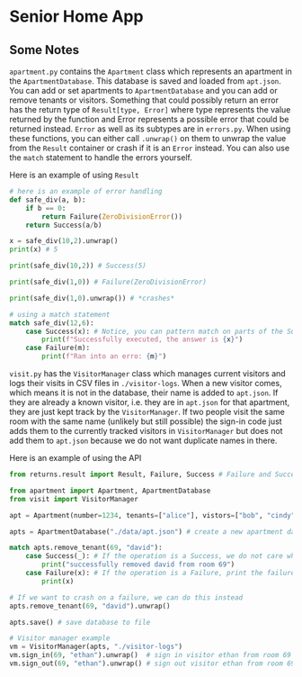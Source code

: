 # Senior Home App

## Some Notes
`apartment.py` contains the `Apartment` class which represents an apartment in the `ApartmentDatabase`. This database is saved and loaded from `apt.json`. You can add or set apartments to `ApartmentDatabase` and you can add or remove tenants or visitors. Something that could possibly return an error has the return type of `Result[type, Error]` where type represents the value returned by the function and Error represents a possible error that could be returned instead. `Error` as well as its subtypes are in `errors.py`. When using these functions, you can either call `.unwrap()` on them to unwrap the value from the `Result` container or crash if it is an `Error` instead. You can also use the `match` statement to handle the errors yourself. 

Here is an example of using `Result`
```python
# here is an example of error handling
def safe_div(a, b):
    if b == 0:
        return Failure(ZeroDivisionError())
    return Success(a/b)

x = safe_div(10,2).unwrap()
print(x) # 5

print(safe_div(10,2)) # Success(5)

print(safe_div(1,0)) # Failure(ZeroDivisionError)

print(safe_div(1,0).unwrap()) # *crashes*

# using a match statement
match safe_div(12,6):
    case Success(x): # Notice, you can pattern match on parts of the Success and Failure containers
        print(f"Successfully executed, the answer is {x}")
    case Failure(m):
        print(f"Ran into an erro: {m}")
```

`visit.py` has the `VisitorManager` class which manages current visitors and logs their visits in CSV files in `./visitor-logs`. When a new visitor comes, which means it is not in the database, their name is added to `apt.json`. If they are already a known visitor, i.e. they are in `apt.json` for that apartment, they are just kept track by the `VisitorManager`. If two people visit the same room with the same name (unlikely but still possible) the sign-in code just adds them to the currently tracked visitors in `VisitorManager` but does not add them to `apt.json` because we do not want duplicate names in there.

Here is an example of using the API
```python
from returns.result import Result, Failure, Success # Failure and Success are different variants for Result

from apartment import Apartment, ApartmentDatabase
from visit import VisitorManager

apt = Apartment(number=1234, tenants=["alice"], vistors=["bob", "cindy"]) # create a new apartment

apts = ApartmentDatabase("./data/apt.json") # create a new apartment database

match apts.remove_tenant(69, "david"):
    case Success(_): # If the operation is a Success, we do not care what is inside Success
        print("successfully removed david from room 69")
    case Failure(x): # If the operation is a Failure, print the failure
        print(x)

# If we want to crash on a failure, we can do this instead
apts.remove_tenant(69, "david").unwrap()

apts.save() # save database to file

# Visitor manager example
vm = VisitorManager(apts, "./visitor-logs")
vm.sign_in(69, "ethan").unwrap()  # sign in visitor ethan from room 69
vm.sign_out(69, "ethan").unwrap() # sign out visitor ethan from room 69
```